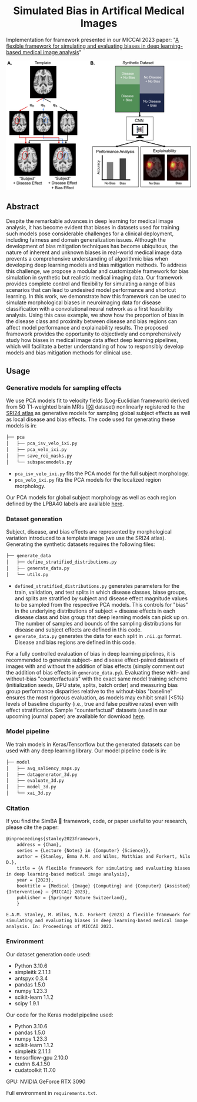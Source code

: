 <div align="center">
  
# Simulated Bias in Artifical Medical Images

</div>

Implementation for framework presented in our MICCAI 2023 paper: "[A flexible framework for simulating and evaluating biases in deep learning-based medical image analysis](https://drive.google.com/file/d/1anxyBaTFPh-OEcGzXyhbZVXkQSMYDBl3/view?usp=drive_link)"

<p align="center">
<img src="figures/paper1779_fig1.png?raw=true" width="750">
</p>


## Abstract 
Despite the remarkable advances in deep learning for medical image analysis, it has become evident that biases in datasets used for training such models pose considerable challenges for a clinical deployment, including fairness and domain generalization issues. Although the development of bias mitigation techniques has become ubiquitous, the nature of inherent and unknown biases in real-world medical image data prevents a comprehensive understanding of algorithmic bias when developing deep learning models and bias mitigation methods. To address this challenge, we propose a modular and customizable framework for bias simulation in synthetic but realistic medical imaging data. Our framework provides complete control and flexibility for simulating a range of bias scenarios that can lead to undesired model performance and shortcut learning. In this work, we demonstrate how this framework can be used to simulate morphological biases in neuroimaging data for disease classification with a convolutional neural network as a first feasibility analysis. Using this case example, we show how the proportion of bias in the disease class and proximity between disease and bias regions can affect model performance and explainability results. The proposed framework provides the opportunity to objectively and comprehensively study how biases in medical image data affect deep learning pipelines, which will facilitate a better understanding of how to responsibly develop models and bias mitigation methods for clinical use.

## Usage

### Generative models for sampling effects
We use PCA models fit to velocity fields (Log-Euclidian framework) derived from 50 T1-weighted brain MRIs ([IXI](https://brain-development.org/ixi-dataset/) dataset) nonlinearly registered to the [SRI24 atlas](https://www.nitrc.org/projects/sri24) as generative models for sampling global subject effects as well as local disease and bias effects. The code used for generating these models is in: 
```bash
├── pca
│   ├── pca_isv_velo_ixi.py
│   ├── pca_velo_ixi.py
│   ├── save_roi_masks.py
│   └── subspacemodels.py
```
* `pca_isv_velo_ixi.py` fits the PCA model for the full subject morphology.
* `pca_velo_ixi.py` fits the PCA models for the localized region morphology.

Our PCA models for global subject morphology as well as each region defined by the LPBA40 labels are available [here](https://drive.google.com/file/d/1LQeOA1mrNZm9KbWZrj5-8ZGJpMjiAzFD/view?usp=sharing).

### Dataset generation
Subject, disease, and bias effects are represented by morphological variation introduced to a template image (we use the SRI24 atlas). Generating the synthetic datasets requires the following files: 
```bash
├── generate_data
│   ├── define_stratified_distributions.py
│   ├── generate_data.py
│   └── utils.py
```
* `defined_stratified_distributions.py` generates parameters for the train, validation, and test splits in which disease classes, biase groups, and splits are stratified by subject and disease effect magnitude values to be sampled from the respective PCA models. This controls for "bias" in the underlying distributions of subject + disease effects in each disease class and bias group that deep learning models can pick up on. The number of samples and bounds of the sampling distributions for disease and subject effects are defined in this code.
* `generate_data.py` generates the data for each split in `.nii.gz` format. Disease and bias regions are defined in this code.

For a fully controlled evaluation of bias in deep learning pipelines, it is recommended to generate subject- and disease effect-paired datasets of images with and without the addition of bias effects (simply comment out the addition of bias effects in `generate_data.py`). Evaluating these with- and without-bias "counterfactuals" with the exact same model training scheme (initialization seeds, GPU state, splits, batch order) and measuring bias group performance disparities relative to the without-bias "baseline" ensures the most rigorous evaluation, as models may exhibit small (<5%) levels of baseline disparity (i.e., true and false positive rates) even with effect stratification. Sample "counterfactual" datasets (used in our upcoming journal paper) are available for download [here](https://mega.nz/folder/wKNVTSqZ#4OgMoOnEFyk32CunjV-XIg).

### Model pipeline 
We train models in Keras/Tensorflow but the generated datasets can be used with any deep learning library. Our model pipeline code is in:
```bash
├── model
│   ├── avg_saliency_maps.py
│   ├── datagenerator_3d.py
│   ├── evaluate_3d.py
│   ├── model_3d.py
│   └── xai_3d.py
```

### Citation
If you find the SimBA 🦁 framework, code, or paper useful to your research, please cite the paper:

```
@inproceedings{stanley2023framework,
    address = {Cham},
    series = {Lecture {Notes} in {Computer} {Science}},
    author = {Stanley, Emma A.M. and Wilms, Matthias and Forkert, Nils D.},
    title = {A flexible framework for simulating and evaluating biases in deep learning-based medical image analysis},
    year = {2023},
    booktitle = {Medical {Image} {Computing} and {Computer} {Assisted} {Intervention} – {MICCAI} 2023},
    publisher = {Springer Nature Switzerland},
    }
```
```
E.A.M. Stanley, M. Wilms, N.D. Forkert (2023) A flexible framework for simulating and evaluating biases in deep learning-based medical image analysis. In: Proceedings of MICCAI 2023. 
```

### Environment 
Our dataset generation code used:
* Python 3.10.6
* simpleitk 2.1.1.1
* antspyx 0.3.4
* pandas 1.5.0
* numpy 1.23.3
* scikit-learn 1.1.2
* scipy 1.9.1

Our code for the Keras model pipeline used: 
* Python 3.10.6
* pandas 1.5.0
* numpy 1.23.3
* scikit-learn 1.1.2
* simpleitk 2.1.1.1
* tensorflow-gpu 2.10.0
* cudnn 8.4.1.50
* cudatoolkit 11.7.0

GPU: NVIDIA GeForce RTX 3090

Full environment in `requirements.txt`.

